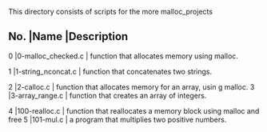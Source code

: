 This directory consists of scripts for the more malloc_projects

No.	|Name			|Description
-----------------------------------------------------------------------
0	|0-malloc_checked.c	| function that allocates memory using malloc.

1	|1-string_nconcat.c	| function that concatenates two strings.

2	|2-calloc.c		| function that allocates memory for an array, usin				     g malloc.
3	|3-array_range.c	|  function that creates an array of integers.

4	|100-realloc.c		| function that reallocates a memory block using 				     malloc and free
5	|101-mul.c		| a program that multiplies two positive numbers.
